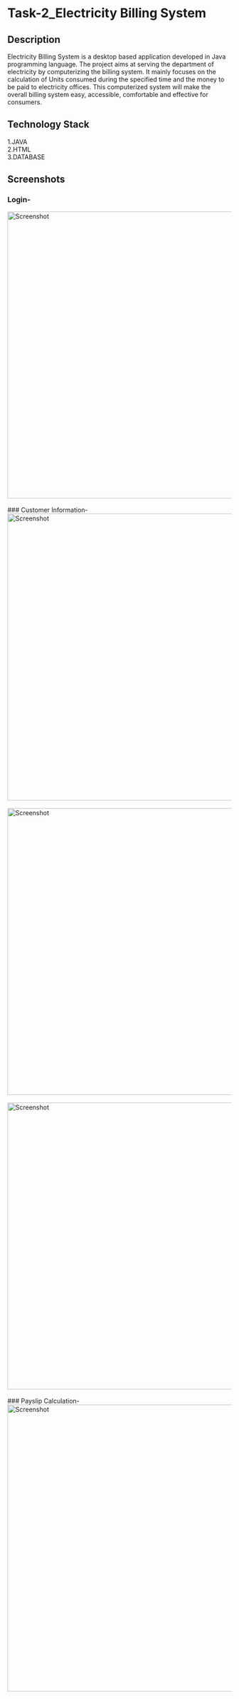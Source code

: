 <h1>Task-2_Electricity Billing System</h1>

## Description
Electricity Billing System is a desktop based application developed in Java programming language. The project aims at serving the department of electricity by computerizing the billing system. It mainly focuses on the calculation of Units consumed during the specified time and the money to be paid to electricity offices. This computerized system will make the overall billing system easy, accessible, comfortable and effective for consumers.

## Technology Stack
1.JAVA<br>
2.HTML<br>
3.DATABASE<br>

## Screenshots
### Login-

<img width="643" alt="Screenshot" src="https://github.com/garimasharma16/CC-AUG-JAVA_DEVELOPMENT_-Task-2-/blob/main/src/icon/abc1.jpg">
<br>
<br>
### Customer Information-
<img width="643" alt="Screenshot" src="https://github.com/garimasharma16/CC-AUG-JAVA_DEVELOPMENT_-Task-2-/blob/main/src/icon/abc2.jpg">
<br>
<br>

<img width="643" alt="Screenshot" src="https://github.com/garimasharma16/CC-AUG-JAVA_DEVELOPMENT_-Task-2-/blob/main/src/icon/abc3.jpg">
<br>
<br>

<img width="643" alt="Screenshot" src="https://github.com/garimasharma16/CC-AUG-JAVA_DEVELOPMENT_-Task-2-/blob/main/src/icon/abc4.jpg">
<br>
<br>
### Payslip Calculation-
<img width="643" alt="Screenshot" src="https://github.com/garimasharma16/CC-AUG-JAVA_DEVELOPMENT_-Task-2-/blob/main/src/icon/abc5.jpg">
<br>
<br>



